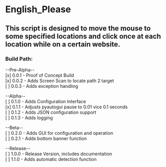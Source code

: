 # English_Please  

## This script is designed to move the mouse to some specified locations and click once at each location while on a certain website.  

### Build Path:  
  
--Pre-Alpha--  
[x] 0.0.1 - Proof of Concept Build  
[x] 0.0.2 - Adds Screen Scan to locate path 2 target  
[ ] 0.0.3 - Adds exception handling  
  
--Alpha--  
[ ] 0.1.0 - Adds Configuration Interface  
[x] 0.1.1 - Adjusts pyautogui pause to 0.01 vice 0.1 seconds  
[ ] 0.1.2 - Adds JSON configuration support  
[ ] 0.1.3 - Adds logging  
  
--Beta--  
[ ] 0.2.0 - Adds GUI for configuration and operation  
[ ] 0.2.1 - Adds bottom banner function  
  
--Release--  
[ ] 1.0.0 - Release Version, includes documentation  
[ ] 1.1.0 - Adds automatic detection function  
